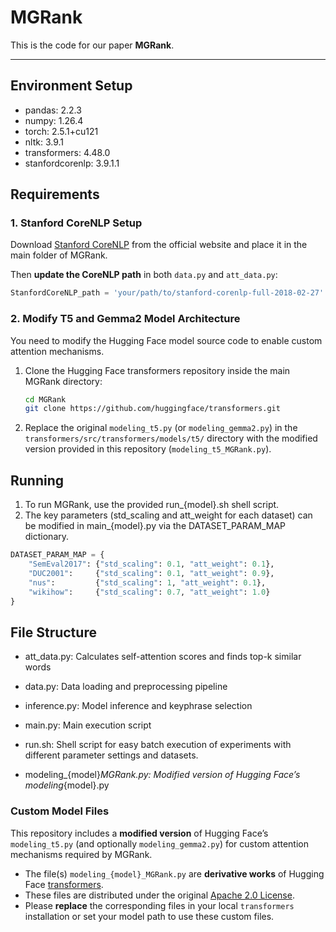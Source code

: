 # MGRank

This is the code for our paper **MGRank**.

---
## Environment Setup
- pandas: 2.2.3
- numpy: 1.26.4
- torch: 2.5.1+cu121
- nltk: 3.9.1
- transformers: 4.48.0
- stanfordcorenlp: 3.9.1.1  

## Requirements

### 1. Stanford CoreNLP Setup

Download [Stanford CoreNLP](https://stanfordnlp.github.io/CoreNLP/) from the official website and place it in the main folder of MGRank.   

Then **update the CoreNLP path** in both `data.py` and `att_data.py`:

```python
StanfordCoreNLP_path = 'your/path/to/stanford-corenlp-full-2018-02-27'
```
### 2. Modify T5 and Gemma2 Model Architecture
You need to modify the Hugging Face model source code to enable custom attention mechanisms.
1. Clone the Hugging Face transformers repository inside the main MGRank directory:

   ```bash
   cd MGRank
   git clone https://github.com/huggingface/transformers.git

2. Replace the original `modeling_t5.py` (or `modeling_gemma2.py`) in the `transformers/src/transformers/models/t5/` directory with the modified version provided in this repository (`modeling_t5_MGRank.py`).

## Running
1. To run MGRank, use the provided run_{model}.sh shell script.
2. The key parameters (std_scaling and att_weight for each dataset) can be modified in main_{model}.py via the DATASET_PARAM_MAP dictionary.
```python
DATASET_PARAM_MAP = {
    "SemEval2017": {"std_scaling": 0.1, "att_weight": 0.1},
    "DUC2001":     {"std_scaling": 0.1, "att_weight": 0.9},
    "nus":         {"std_scaling": 1, "att_weight": 0.1},
    "wikihow":     {"std_scaling": 0.7, "att_weight": 1.0}
}
```

## File Structure
- att_data.py: Calculates self-attention scores and finds top-k similar words

- data.py: Data loading and preprocessing pipeline

- inference.py: Model inference and keyphrase selection

- main.py: Main execution script

- run.sh: Shell script for easy batch execution of experiments with different parameter settings and datasets.

- modeling_{model}_MGRank.py: Modified version of Hugging Face’s modeling_{model}.py

### Custom Model Files

This repository includes a **modified version** of Hugging Face’s `modeling_t5.py` (and optionally `modeling_gemma2.py`) for custom attention mechanisms required by MGRank.

- The file(s) `modeling_{model}_MGRank.py` are **derivative works** of Hugging Face [transformers](https://github.com/huggingface/transformers).
- These files are distributed under the original [Apache 2.0 License](https://github.com/huggingface/transformers/blob/main/LICENSE).
- Please **replace** the corresponding files in your local `transformers` installation or set your model path to use these custom files.
